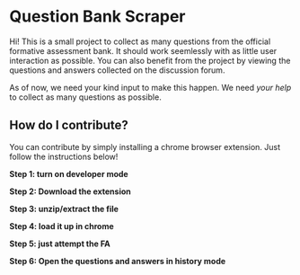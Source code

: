 # Question Bank Scraper

Hi! This is a small project to collect as many questions from the official formative assessment bank. It should work seemlessly with as little user interaction as possible. You can also benefit from the project by viewing the questions and answers collected on the discussion forum.

As of now, we need your kind input to make this happen. We need _your help_ to collect as many questions as possible.

## How do I contribute?
You can contribute by simply installing a chrome browser extension. Just follow the instructions below!

**Step 1: turn on developer mode**

**Step 2: Download the extension**

**Step 3: unzip/extract the file**

**Step 4: load it up in chrome**

**Step 5: just attempt the FA**

**Step 6: Open the questions and answers in history mode**
